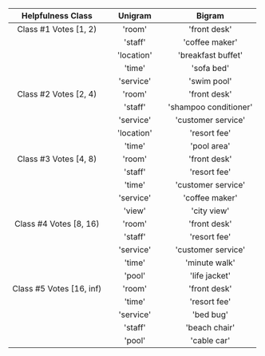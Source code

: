 
|       Helpfulness Class      |   |   Unigram  |   |         Bigram        |
|:----------------------------:|---|:----------:|---|:---------------------:|
|       Class #1 Votes [1, 2)  |   |   'room'   |   |      'front desk'     |
|                              |   |   'staff'  |   |     'coffee maker'    |
|                              |   | 'location' |   |   'breakfast buffet'  |
|                              |   |   'time'   |   |       'sofa bed'      |
|                              |   |  'service' |   |      'swim pool'      |
|       Class #2 Votes [2, 4)  |   |   'room'   |   |      'front desk'     |
|                              |   |   'staff'  |   | 'shampoo conditioner' |
|                              |   |  'service' |   |   'customer service'  |
|                              |   | 'location' |   |      'resort fee'     |
|                              |   |   'time'   |   |      'pool area'      |
|       Class #3 Votes [4, 8)  |   |   'room'   |   |      'front desk'     |
|                              |   |   'staff'  |   |      'resort fee'     |
|                              |   |   'time'   |   |   'customer service'  |
|                              |   |  'service' |   |     'coffee maker'    |
|                              |   |   'view'   |   |      'city view'      |
|      Class #4 Votes [8, 16)  |   |   'room'   |   |      'front desk'     |
|                              |   |   'staff'  |   |      'resort fee'     |
|                              |   |  'service' |   |   'customer service'  |
|                              |   |   'time'   |   |     'minute walk'     |
|                              |   |   'pool'   |   |     'life jacket'     |
|     Class #5 Votes [16, inf) |   |   'room'   |   |      'front desk'     |
|                              |   |   'time'   |   |      'resort fee'     |
|                              |   |  'service' |   |       'bed bug'       |
|                              |   |   'staff'  |   |     'beach chair'     |
|                              |   |   'pool'   |   |      'cable car'      |